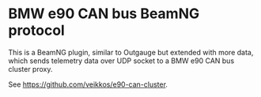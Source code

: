 # BMW e90 CAN bus BeamNG protocol

This is a BeamNG plugin, similar to Outgauge but extended with more data, which sends telemetry data over UDP socket to a BMW e90 CAN bus cluster proxy.

See https://github.com/veikkos/e90-can-cluster.
